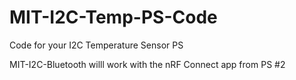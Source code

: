 # MIT-I2C-Temp-PS-Code
Code for your I2C Temperature Sensor PS

MIT-I2C-Bluetooth willl work with the nRF Connect app from PS #2
